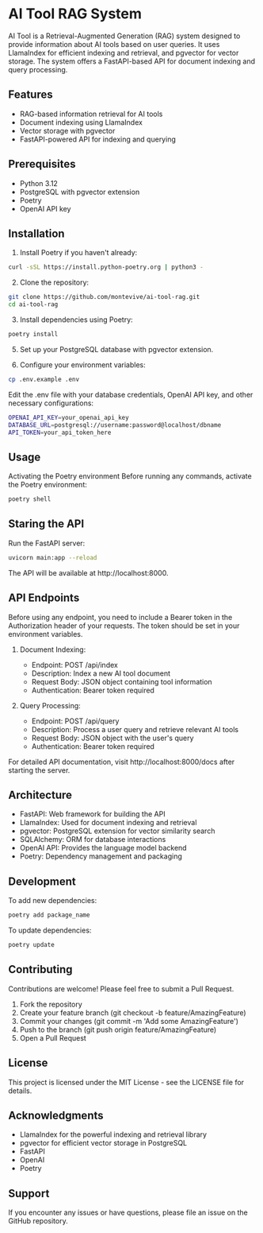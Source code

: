 # AI Tool RAG System

AI Tool is a Retrieval-Augmented Generation (RAG) system designed to provide information about AI tools based on user queries. It uses LlamaIndex for efficient indexing and retrieval, and pgvector for vector storage. The system offers a FastAPI-based API for document indexing and query processing.

## Features

- RAG-based information retrieval for AI tools
- Document indexing using LlamaIndex
- Vector storage with pgvector
- FastAPI-powered API for indexing and querying

## Prerequisites

- Python 3.12
- PostgreSQL with pgvector extension
- Poetry
- OpenAI API key


## Installation


1. Install Poetry if you haven't already:

```bash
curl -sSL https://install.python-poetry.org | python3 -
```

2. Clone the repository:

```bash
git clone https://github.com/montevive/ai-tool-rag.git
cd ai-tool-rag
```


3. Install dependencies using Poetry:

```bash
poetry install
```
5. Set up your PostgreSQL database with pgvector extension.

6. Configure your environment variables:

```bash
cp .env.example .env
```

Edit the .env file with your database credentials, OpenAI API key, and other necessary configurations:
```bash
OPENAI_API_KEY=your_openai_api_key
DATABASE_URL=postgresql://username:password@localhost/dbname
API_TOKEN=your_api_token_here
```

## Usage

Activating the Poetry environment
Before running any commands, activate the Poetry environment:

```bash
poetry shell
```

## Staring the API

Run the FastAPI server:

```bash
uvicorn main:app --reload
```

The API will be available at http://localhost:8000.

## API Endpoints

Before using any endpoint, you need to include a Bearer token in the Authorization header of your requests. The token should be set in your environment variables.


1. Document Indexing:
    - Endpoint: POST /api/index
    - Description: Index a new AI tool document
    - Request Body: JSON object containing tool information
    - Authentication: Bearer token required

2. Query Processing:

    - Endpoint: POST /api/query
    - Description: Process a user query and retrieve relevant AI tools
    - Request Body: JSON object with the user's query
    - Authentication: Bearer token required

For detailed API documentation, visit http://localhost:8000/docs after starting the server.

## Architecture

- FastAPI: Web framework for building the API
- LlamaIndex: Used for document indexing and retrieval
- pgvector: PostgreSQL extension for vector similarity search
- SQLAlchemy: ORM for database interactions
- OpenAI API: Provides the language model backend
- Poetry: Dependency management and packaging

## Development

To add new dependencies:

```bash
poetry add package_name
```
To update dependencies:

```bash
poetry update
```

## Contributing

Contributions are welcome! Please feel free to submit a Pull Request.

1. Fork the repository
2. Create your feature branch (git checkout -b feature/AmazingFeature)
3. Commit your changes (git commit -m 'Add some AmazingFeature')
4. Push to the branch (git push origin feature/AmazingFeature)
5. Open a Pull Request

## License

This project is licensed under the MIT License - see the LICENSE file for details.

## Acknowledgments

- LlamaIndex for the powerful indexing and retrieval library
- pgvector for efficient vector storage in PostgreSQL
- FastAPI
- OpenAI
- Poetry
## Support

If you encounter any issues or have questions, please file an issue on the GitHub repository.
